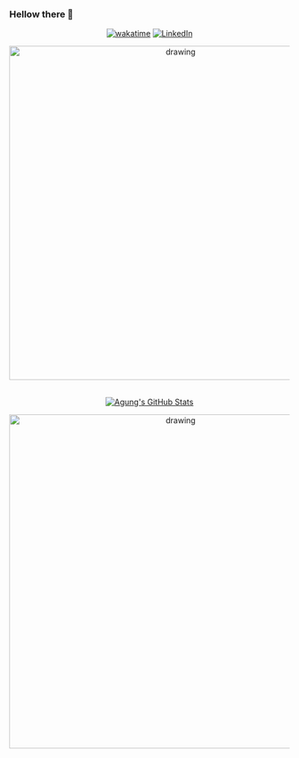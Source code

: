 ### Hellow there 👋

<div align="center" >

[![wakatime](https://img.shields.io/badge/WakaTime-2E2D2D?style=for-the-badge&logo=WakaTime&logoColor=white)](https://wakatime.com/@abad63e0-3e93-4bed-8792-595cc3f3a704)
[![LinkedIn](https://img.shields.io/badge/LinkedIn-0077B5?style=for-the-badge&logo=linkedin&logoColor=white)](https://www.linkedin.com/in/id-agungsatria/)

<a href="https://wakatime.com/@abad63e0-3e93-4bed-8792-595cc3f3a704">
  <img src="https://wakatime.com/share/@id_agungsatria/7f85d2f6-4337-4537-81de-495d78a3492a.svg" alt="drawing" width="600"/>
</a>
<br></br>

[![Agung's GitHub Stats](https://github-readme-stats.vercel.app/api?username=satriaa14&show_icons=true&count_private=true&line_height=40&theme=algolia&card_width=600)](https://github-readme-stats.vercel.app/api?username=satriaa14&show_icons=true&count_private=true&line_height=30&theme=algolia)

<a href="https://wakatime.com/@abad63e0-3e93-4bed-8792-595cc3f3a704">
  <img src="https://github-readme-stats.vercel.app/api/wakatime?username=id_agungsatria&line_height=40&&theme=algolia" alt="drawing" width="600"/>
</a>

</div>

